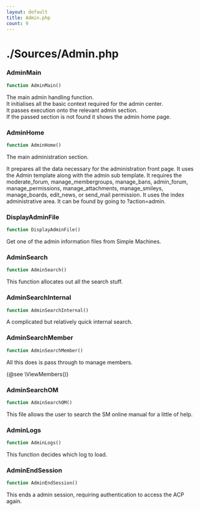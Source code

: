 ```yaml
---
layout: default
title: Admin.php
count: 9
---
```


# ./Sources/Admin.php

### AdminMain

```php
function AdminMain()
```
The main admin handling function.<br>
It initialises all the basic context required for the admin center.<br>
It passes execution onto the relevant admin section.<br>
If the passed section is not found it shows the admin home page.



### AdminHome

```php
function AdminHome()
```
The main administration section.

It prepares all the data necessary for the administration front page.
It uses the Admin template along with the admin sub template.
It requires the moderate_forum, manage_membergroups, manage_bans,
 admin_forum, manage_permissions, manage_attachments, manage_smileys,
 manage_boards, edit_news, or send_mail permission.
 It uses the index administrative area.
 It can be found by going to ?action=admin.

### DisplayAdminFile

```php
function DisplayAdminFile()
```
Get one of the admin information files from Simple Machines.



### AdminSearch

```php
function AdminSearch()
```
This function allocates out all the search stuff.



### AdminSearchInternal

```php
function AdminSearchInternal()
```
A complicated but relatively quick internal search.



### AdminSearchMember

```php
function AdminSearchMember()
```
All this does is pass through to manage members.

{@see \ViewMembers()}

### AdminSearchOM

```php
function AdminSearchOM()
```
This file allows the user to search the SM online manual for a little of help.



### AdminLogs

```php
function AdminLogs()
```
This function decides which log to load.



### AdminEndSession

```php
function AdminEndSession()
```
This ends a admin session, requiring authentication to access the ACP again.



